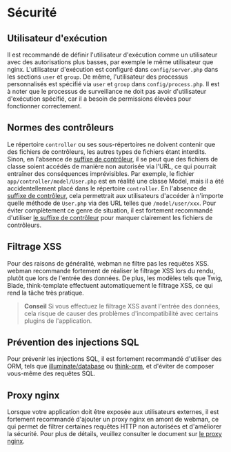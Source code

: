 # Sécurité

## Utilisateur d'exécution
Il est recommandé de définir l'utilisateur d'exécution comme un utilisateur avec des autorisations plus basses, par exemple le même utilisateur que nginx. L'utilisateur d'exécution est configuré dans `config/server.php` dans les sections `user` et `group`. De même, l'utilisateur des processus personnalisés est spécifié via `user` et `group` dans `config/process.php`. Il est à noter que le processus de surveillance ne doit pas avoir d'utilisateur d'exécution spécifié, car il a besoin de permissions élevées pour fonctionner correctement.

## Normes des contrôleurs
Le répertoire `controller` ou ses sous-répertoires ne doivent contenir que des fichiers de contrôleurs, les autres types de fichiers étant interdits. Sinon, en l'absence de [suffixe de contrôleur](https://www.workerman.net/doc/webman/controller.html#%E6%8E%A7%E5%88%B6%E5%99%A8%E5%90%8E%E7%BC%80), il se peut que des fichiers de classe soient accédés de manière non autorisée via l'URL, ce qui pourrait entraîner des conséquences imprévisibles. Par exemple, le fichier `app/controller/model/User.php` est en réalité une classe Model, mais il a été accidentellement placé dans le répertoire `controller`. En l'absence de [suffixe de contrôleur](https://www.workerman.net/doc/webman/controller.html#%E6%8E%A7%E5%88%B6%E5%99%A8%E5%90%8E%E7%BC%80), cela permettrait aux utilisateurs d'accéder à n'importe quelle méthode de `User.php` via des URL telles que `/model/user/xxx`. Pour éviter complètement ce genre de situation, il est fortement recommandé d'utiliser [le suffixe de contrôleur](https://www.workerman.net/doc/webman/controller.html#%E6%8E%A7%E5%88%B6%E5%99%A8%E5%90%8E%E7%BC%80) pour marquer clairement les fichiers de contrôleurs.

## Filtrage XSS
Pour des raisons de généralité, webman ne filtre pas les requêtes XSS. webman recommande fortement de réaliser le filtrage XSS lors du rendu, plutôt que lors de l'entrée des données. De plus, les modèles tels que Twig, Blade, think-template effectuent automatiquement le filtrage XSS, ce qui rend la tâche très pratique.

> **Conseil**
> Si vous effectuez le filtrage XSS avant l'entrée des données, cela risque de causer des problèmes d'incompatibilité avec certains plugins de l'application.

## Prévention des injections SQL
Pour prévenir les injections SQL, il est fortement recommandé d'utiliser des ORM, tels que [illuminate/database](https://www.workerman.net/doc/webman/db/tutorial.html) ou [think-orm](https://www.workerman.net/doc/webman/db/thinkorm.html), et d'éviter de composer vous-même des requêtes SQL.

## Proxy nginx
Lorsque votre application doit être exposée aux utilisateurs externes, il est fortement recommandé d'ajouter un proxy nginx en amont de webman, ce qui permet de filtrer certaines requêtes HTTP non autorisées et d'améliorer la sécurité. Pour plus de détails, veuillez consulter le document sur [le proxy nginx](nginx-proxy.md).
